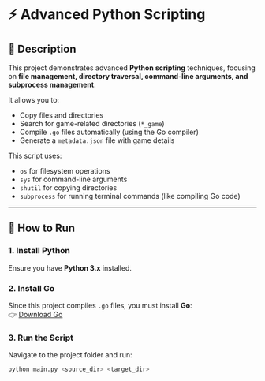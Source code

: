 
# ⚡ Advanced Python Scripting

## 📌 Description
This project demonstrates advanced **Python scripting** techniques, focusing on **file management, directory traversal, command-line arguments, and subprocess management**.  

It allows you to:  
- Copy files and directories  
- Search for game-related directories (`*_game`)  
- Compile `.go` files automatically (using the Go compiler)  
- Generate a `metadata.json` file with game details  

This script uses:
- `os` for filesystem operations  
- `sys` for command-line arguments  
- `shutil` for copying directories  
- `subprocess` for running terminal commands (like compiling Go code)  

---

## 🚀 How to Run

### 1. Install Python
Ensure you have **Python 3.x** installed.  

### 2. Install Go
Since this project compiles `.go` files, you must install **Go**:  
👉 [Download Go](https://go.dev/)

### 3. Run the Script
Navigate to the project folder and run:

```bash
python main.py <source_dir> <target_dir>
